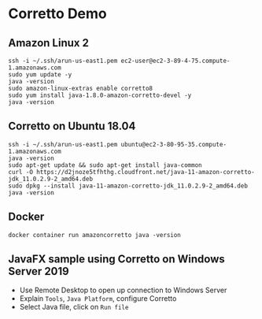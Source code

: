 # Corretto Demo

## Amazon Linux 2

```
ssh -i ~/.ssh/arun-us-east1.pem ec2-user@ec2-3-89-4-75.compute-1.amazonaws.com
sudo yum update -y
java -version
sudo amazon-linux-extras enable corretto8
sudo yum install java-1.8.0-amazon-corretto-devel -y
java -version
```

## Corretto on Ubuntu 18.04

```
ssh -i ~/.ssh/arun-us-east1.pem ubuntu@ec2-3-80-95-35.compute-1.amazonaws.com
java -version
sudo apt-get update && sudo apt-get install java-common
curl -O https://d2jnoze5tfhthg.cloudfront.net/java-11-amazon-corretto-jdk_11.0.2.9-2_amd64.deb
sudo dpkg --install java-11-amazon-corretto-jdk_11.0.2.9-2_amd64.deb
java -version
```

## Docker

```
docker container run amazoncorretto java -version
```

## JavaFX sample using Corretto on Windows Server 2019

- Use Remote Desktop to open up connection to Windows Server
- Explain `Tools`, `Java Platform`, configure Corretto
- Select Java file, click on `Run file`



